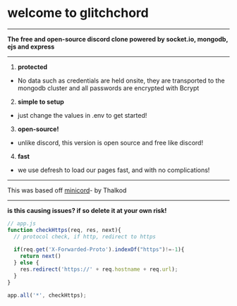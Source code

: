 # welcome to glitchchord
-------------

<b>The free and open-source discord clone powered by socket.io, mongodb, ejs and express</b>

-------------

1. **protected**

- No data such as credentials are held onsite, they are transported to the mongodb cluster and all passwords are encrypted with Bcrypt

2. **simple to setup**

- just change the values in .env to get started!

3. **open-source!**

- unlike discord, this version is open source and free like discord!

4. **fast**

- we use defresh to load our pages fast, and with no complications!

------------

This was based off [minicord](https://github.com/ThalKod/discord-clone)- by Thalkod

----------

**is this causing issues? if so delete it at your own risk!**
```js
// app.js
function checkHttps(req, res, next){
  // protocol check, if http, redirect to https
  
  if(req.get('X-Forwarded-Proto').indexOf("https")!=-1){
    return next()
  } else {
    res.redirect('https://' + req.hostname + req.url);
  }
}

app.all('*', checkHttps);
```
